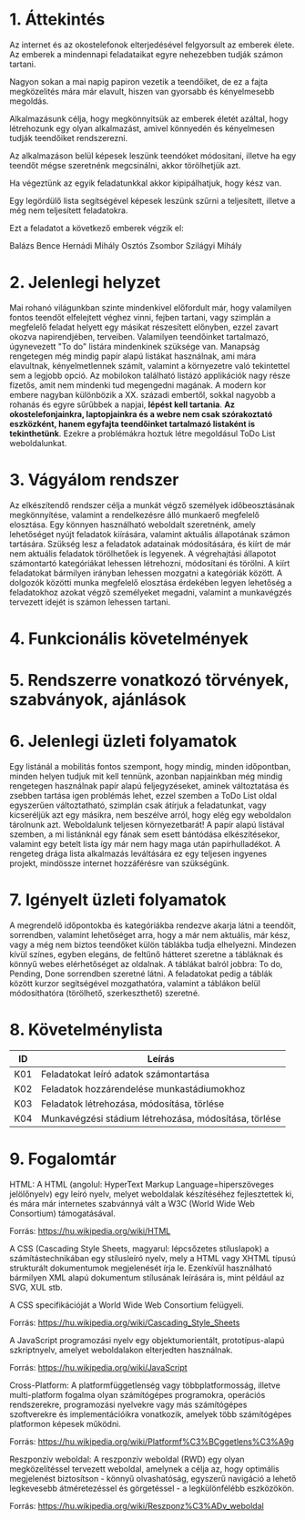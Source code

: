 1\. Áttekintés
==============
Az internet és az okostelefonok elterjedésével felgyorsult az emberek élete. Az emberek a mindennapi feladataikat egyre nehezebben tudják számon tartani.

Nagyon sokan a mai napig papiron vezetik a teendőiket, de ez a fajta megközelités mára már elavult, hiszen van gyorsabb és kényelmesebb megoldás.

Alkalmazásunk célja, hogy megkönnyitsük az emberek életét azáltal, hogy létrehozunk egy olyan alkalmazást, amivel könnyedén és kényelmesen tudják teendőiket rendszerezni.

Az alkalmazáson belül képesek leszünk teendóket módositani, illetve ha egy teendőt mégse szeretnénk megcsinálni, akkor törölhetjük azt.

Ha végeztünk az egyik feladatunkkal akkor kipipálhatjuk, hogy kész van.

Egy legördülő lista segítségével képesek leszünk szűrni a teljesített, illetve a még nem teljesített feladatokra.

Ezt a feladatot a következő emberek végzik el:

Balázs Bence
Hernádi Mihály
Osztós Zsombor
Szilágyi Mihály


2\. Jelenlegi helyzet
=====================
Mai rohanó világunkban szinte mindenkivel előfordult már, hogy valamilyen fontos teendőt elfelejtett véghez vinni, fejben tartani, vagy szimplán a megfelelő feladat helyett egy másikat részesített előnyben, ezzel zavart okozva napirendjében, terveiben. Valamilyen teendőinket tartalmazó, úgynevezett "To do" listára mindenkinek szüksége van. 
Manapság rengetegen még mindig papír alapú listákat használnak, ami mára elavultnak, kényelmetlennek számít, valamint a környezetre való tekintettel sem a legjobb opció. 
Az mobilokon található listázó applikációk nagy része fizetős, amit nem mindenki tud megengedni magának. A modern kor embere nagyban különbözik a XX. századi embertől, sokkal nagyobb a rohanás és egyre sűrűbbek a napjai, **lépést kell tartania**. **Az okostelefonjainkra, laptopjainkra és a webre nem csak szórakoztató eszközként, hanem egyfajta teendőinket tartalmazó listaként is tekinthetünk**. Ezekre a problémákra hoztuk létre megoldásul ToDo List weboldalunkat.



3\. Vágyálom rendszer
=====================

Az elkészítendő rendszer célja a munkát végző személyek időbeosztásának megkönnyítése, valamint a rendelkezésre álló munkaerő megfelelő elosztása. 
Egy könnyen használható weboldalt szeretnénk, amely lehetőséget nyújt feladatok kiírására, valamint aktuális állapotának számon tartására.
Szükség lesz a feladatok adatainak módosítására, és kiírt de már nem aktuális feladatok törölhetőek is legyenek.
A végrehajtási állapotot számontartó kategóriákat lehessen létrehozni, módosítani és törölni.
A kiírt feladatokat bármilyen irányban lehessen mozgatni a kategóriák között.
A dolgozók közötti munka megfelelő elosztása érdekében legyen lehetőség a feladatokhoz azokat végző személyeket megadni, valamint a munkavégzés tervezett idejét is számon lehessen tartani.


4\. Funkcionális követelmények
==============================
   


5\. Rendszerre vonatkozó törvények, szabványok, ajánlások
======================
   


6\. Jelenlegi üzleti folyamatok
===============================
Egy listánál a mobilitás fontos szempont, hogy mindig, minden időpontban, minden helyen tudjuk mit kell tennünk, azonban napjainkban még mindig rengetegen használnak papír alapú feljegyzéseket, aminek változtatása és zsebben tartása igen problémás lehet, ezzel szemben a ToDo List oldal egyszerűen változtatható, szimplán csak átírjuk a feladatunkat, vagy kicseréljük azt egy másikra, nem beszélve arról, hogy elég egy weboldalon tárolnunk azt.
Weboldalunk teljesen környezetbarát! A papír alapú listával szemben, a mi listánknál egy fának sem esett bántódása elkészítésekor, valamint egy betelt lista így már nem hagy maga után papírhulladékot.
A rengeteg drága lista alkalmazás leváltására ez egy teljesen ingyenes projekt, mindössze internet hozzáférésre van szükségünk.

   
7\. Igényelt üzleti folyamatok
==============================
A megrendelő időpontokba és kategóriákba rendezve akarja látni a teendőit, sorrendben, valamint lehetőséget arra, hogy a már nem aktuális, már kész, vagy a még nem biztos teendőket külön táblákba tudja elhelyezni. Mindezen kívül színes, egyben elegáns, de feltűnő hátteret szeretne a tábláknak és könnyű webes elérhetőséget az oldalnak. A táblákat balról jobbra: To do, Pending, Done sorrendben szeretné látni.
A feladatokat pedig a táblák között kurzor segítségével mozgathatóra, valamint a táblákon belül módosíthatóra (törölhető, szerkeszthető) szeretné.  


8\. Követelménylista
====================

| ID | Leírás |
|----| ------ |
|K01| Feladatokat leíró adatok számontartása|
|K02| Feladatok hozzárendelése munkastádiumokhoz|
|K03| Feladatok létrehozása, módosítása, törlése|
|K04| Munkavégzési stádium létrehozása, módosítása, törlése|
   

9\.  Fogalomtár
===============

HTML: A HTML (angolul: HyperText Markup Language=hiperszöveges jelölőnyelv) egy leíró nyelv, melyet weboldalak készítéséhez fejlesztettek ki, és mára már internetes szabvánnyá vált a W3C (World Wide Web Consortium) támogatásával.

Forrás: https://hu.wikipedia.org/wiki/HTML

A CSS (Cascading Style Sheets, magyarul: lépcsőzetes stíluslapok) a számítástechnikában egy stílusleíró nyelv, mely a HTML vagy XHTML típusú strukturált dokumentumok megjelenését írja le. Ezenkívül használható bármilyen XML alapú dokumentum stílusának leírására is, mint például az SVG, XUL stb.

A CSS specifikációját a World Wide Web Consortium felügyeli.

Forrás: https://hu.wikipedia.org/wiki/Cascading_Style_Sheets

A JavaScript programozási nyelv egy objektumorientált, prototípus-alapú szkriptnyelv, amelyet weboldalakon elterjedten használnak.

Forrás: https://hu.wikipedia.org/wiki/JavaScript

Cross-Platform: A platformfüggetlenség vagy többplatformosság, illetve multi-platform fogalma olyan számítógépes programokra, operációs rendszerekre, programozási nyelvekre vagy más számítógépes szoftverekre és implementációikra vonatkozik, amelyek több számítógépes platformon képesek működni.

Forrás: https://hu.wikipedia.org/wiki/Platformf%C3%BCggetlens%C3%A9g

Reszponzív weboldal: A reszponzív weboldal (RWD) egy olyan megközelítéssel tervezett weboldal, amelynek a célja az, hogy optimális megjelenést biztosítson - könnyű olvashatóság, egyszerű navigáció a lehető legkevesebb átméretezéssel és görgetéssel - a legkülönfélébb eszközökön.

Forrás: https://hu.wikipedia.org/wiki/Reszponz%C3%ADv_weboldal
